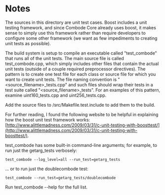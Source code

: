 # Notes
The sources in this directory are unit test cases.  Boost includes a
unit testing framework, and since Combode Core already uses boost, it makes
sense to simply use this framework rather than require developers to
configure some other framework (we want as few impediments to creating
unit tests as possible).

The build system is setup to compile an executable called "test_combode"
that runs all of the unit tests.  The main source file is called
test_combode.cpp, which simply includes other files that contain the
actual unit tests (outside of a couple required preprocessor
directives).  The pattern is to create one test file for each class or
source file for which you want to create unit tests.  The file naming
convention is "<source_filename>_tests.cpp" and such files should wrap
their tests in a test suite called "<source_filename>_tests".  For an
examples of this pattern, examine uint160_tests.cpp and
uint256_tests.cpp.

Add the source files to /src/Makefile.test.include to add them to the build.

For further reading, I found the following website to be helpful in
explaining how the boost unit test framework works:
[http://www.alittlemadness.com/2009/03/31/c-unit-testing-with-boosttest/](http://www.alittlemadness.com/2009/03/31/c-unit-testing-with-boosttest/).

test_combode has some built-in command-line arguments; for
example, to run just the getarg_tests verbosely:

    test_combode --log_level=all --run_test=getarg_tests

... or to run just the doublecombode test:

    test_combode --run_test=getarg_tests/doublecombode

Run  test_combode --help   for the full list.

